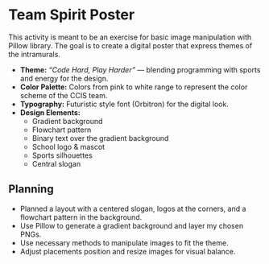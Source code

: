 # Team Spirit Poster

This activity is meant to be an exercise for basic image manipulation with Pillow library.
The goal is to create a digital poster that express themes of the intramurals.

- **Theme:** *“Code Hard, Play Harder”* — blending programming with sports and energy for the design.  
- **Color Palette:** Colors from pink to white range to represent the color scheme of the CCIS team.  
- **Typography:** Futuristic style font (Orbitron) for the digital look.  
- **Design Elements:** 
  - Gradient background
  - Flowchart pattern
  - Binary text over the gradient background
  - School logo & mascot 
  - Sports silhouettes  
  - Central slogan

## Planning
- Planned a layout with a centered slogan, logos at the corners, and a flowchart pattern in the background.  
- Use Pillow to generate a gradient background and layer my chosen PNGs.  
- Use necessary methods to manipulate images to fit the theme.  
- Adjust placements position and resize images for visual balance. 
